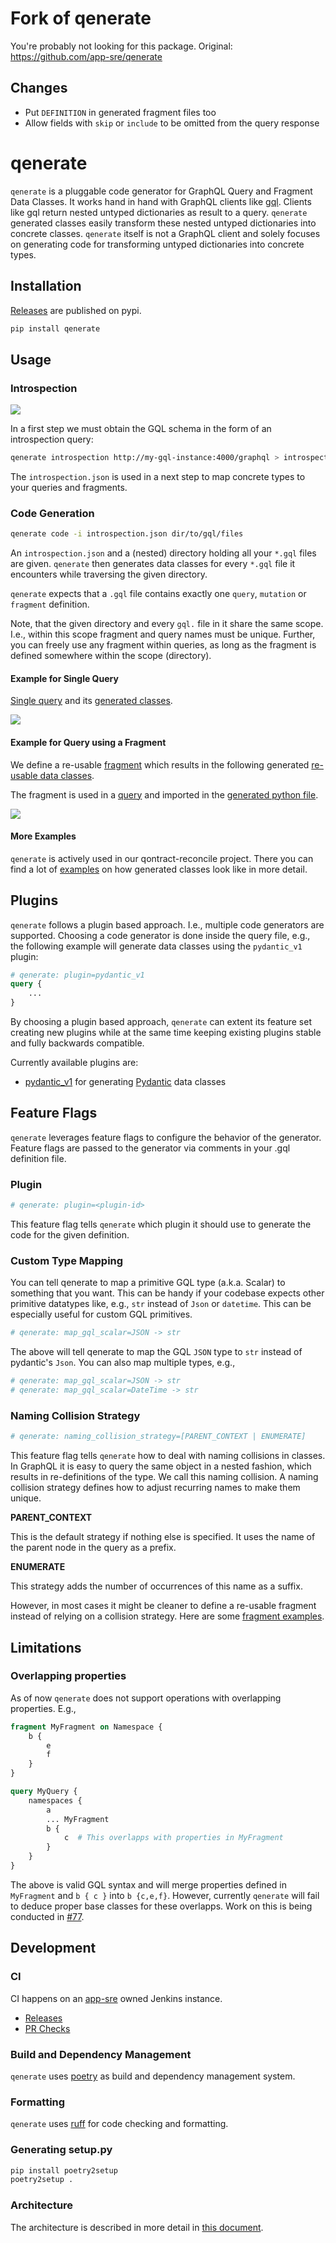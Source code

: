 # Fork of qenerate
You're probably not looking for this package.
Original: https://github.com/app-sre/qenerate

## Changes

- Put `DEFINITION` in generated fragment files too
- Allow fields with `skip` or `include` to be omitted from the query response

# qenerate

`qenerate` is a pluggable code generator for GraphQL Query and Fragment Data Classes.
It works hand in hand with GraphQL clients like [gql](https://github.com/graphql-python/gql).
Clients like gql return nested untyped dictionaries as result to a query.
`qenerate` generated classes easily transform these nested untyped dictionaries into concrete classes.
`qenerate` itself is not a GraphQL client and solely focuses on generating code
for transforming untyped dictionaries into concrete types.

## Installation

[Releases](https://pypi.org/project/qenerate/) are published on pypi.

```sh
pip install qenerate
```

## Usage

### Introspection

<img src="demo/introspection.gif" />

In a first step we must obtain the GQL schema in the form of an introspection query:

```sh
qenerate introspection http://my-gql-instance:4000/graphql > introspection.json
```

The `introspection.json` is used in a next step to map concrete types to your queries and fragments.

### Code Generation

```sh
qenerate code -i introspection.json dir/to/gql/files
```

An `introspection.json` and a (nested) directory holding all your `*.gql` files are given.
`qenerate` then generates data classes for every `*.gql` file it encounters
while traversing the given directory.

`qenerate` expects that a `.gql` file contains exactly one `query`, `mutation` or `fragment` definition.

Note, that the given directory and every `gql.` file in it share the same scope.
I.e., within this scope fragment and query names must be unique. Further, you can
freely use any fragment within queries, as long as the fragment is defined somewhere
within the scope (directory).

#### Example for Single Query

[Single query](demo/gql/queries/example1.gql) and its [generated classes](demo/gql/queries/example1.py).

<img src="demo/query.gif" />

#### Example for Query using a Fragment

We define a re-usable [fragment](demo/gql/fragments/fragment1.gql) which results in the following
generated [re-usable data classes](demo/gql/fragments/fragment1.py).

The fragment is used in a [query](demo/gql/queries/example2.gql) and imported
in the [generated python file](demo/gql/queries/example2.py).

<img src="demo/fragment.gif" />

#### More Examples

`qenerate` is actively used in our qontract-reconcile project. There you can find a lot of [examples](https://github.com/app-sre/qontract-reconcile/tree/master/reconcile/gql_definitions) on how generated classes look like in more detail.

## Plugins

`qenerate` follows a plugin based approach. I.e., multiple code generators are supported.
Choosing a code generator is done inside the query file, e.g., the following example will
generate data classes using the `pydantic_v1` plugin:

```graphql
# qenerate: plugin=pydantic_v1
query {
    ...
}
```

By choosing a plugin based approach, `qenerate` can extent its feature set creating new plugins
while at the same time keeping existing plugins stable and fully backwards compatible.

Currently available plugins are:

- [pydantic_v1](docs/plugins/pydantic_v1.md) for generating [Pydantic](https://docs.pydantic.dev/) data classes

## Feature Flags

`qenerate` leverages feature flags to configure the behavior of the generator. Feature flags are passed to
the generator via comments in your .gql definition file.

### Plugin

```graphql
# qenerate: plugin=<plugin-id>
```

This feature flag tells `qenerate` which plugin it should use to generate the code for the given definition.

### Custom Type Mapping

You can tell qenerate to map a primitive GQL type (a.k.a. Scalar) to something that you want. This can be handy if your codebase expects other primitive datatypes like, e.g., `str` instead of `Json` or `datetime`. This can be especially useful for custom GQL primitives.

```graphql
# qenerate: map_gql_scalar=JSON -> str
```

The above will tell qenerate to map the GQL `JSON` type to `str` instead of pydantic's `Json`. You can also map multiple types, e.g.,

```graphql
# qenerate: map_gql_scalar=JSON -> str
# qenerate: map_gql_scalar=DateTime -> str
```

### Naming Collision Strategy

```graphql
# qenerate: naming_collision_strategy=[PARENT_CONTEXT | ENUMERATE]
```

This feature flag tells `qenerate` how to deal with naming collisions in classes.
In GraphQL it is easy to query the same object in a nested fashion, which results
in re-definitions of the type. We call this naming collision. A naming collision
strategy defines how to adjust recurring names to make them unique.

**PARENT_CONTEXT**

This is the default strategy if nothing else is specified. It uses the name of the
parent node in the query as a prefix.

**ENUMERATE**

This strategy adds the number of occurrences of this name as a suffix.

However, in most cases it might be cleaner to define a re-usable fragment instead of
relying on a collision strategy. Here are some [fragment examples](https://github.com/app-sre/qontract-reconcile/tree/master/reconcile/gql_definitions/fragments).

## Limitations

### Overlapping properties

As of now `qenerate` does not support operations with overlapping properties. E.g.,

```graphql
fragment MyFragment on Namespace {
    b {
        e
        f
    }
}

query MyQuery {
    namespaces {
        a
        ... MyFragment
        b {
            c  # This overlapps with properties in MyFragment
        }
    }
}
```

The above is valid GQL syntax and will merge properties defined in `MyFragment` and `b { c }` into `b {c,e,f}`.
However, currently `qenerate` will fail to deduce proper base classes for these overlapps.
Work on this is being conducted in [#77](https://github.com/app-sre/qenerate/pull/77).

## Development

### CI

CI happens on an [app-sre](https://github.com/app-sre/) owned Jenkins instance.

- [Releases](https://ci.ext.devshift.net/job/app-sre-qenerate-gh-build-main/)
- [PR Checks](https://ci.ext.devshift.net/job/app-sre-qenerate-gh-pr-check/)

### Build and Dependency Management

`qenerate` uses [poetry](https://python-poetry.org/docs/) as build and dependency management system.

### Formatting

`qenerate` uses [ruff](https://docs.astral.sh/ruff/) for code checking and formatting.

### Generating setup.py

```sh
pip install poetry2setup
poetry2setup .
```

### Architecture

The architecture is described in more detail in [this document](docs/architecture.md).
